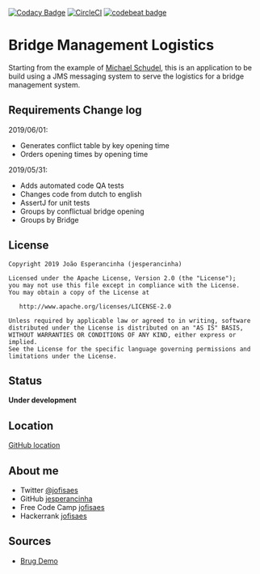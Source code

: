 [![Codacy Badge](https://api.codacy.com/project/badge/Grade/c01626e32a04487fa23bf8174be56050)](https://www.codacy.com/app/jofisaes/brugdemo?utm_source=github.com&amp;utm_medium=referral&amp;utm_content=jesperancinha/brugdemo&amp;utm_campaign=Badge_Grade)
[![CircleCI](https://circleci.com/gh/jesperancinha/brugdemo.svg?style=svg)](https://circleci.com/gh/jesperancinha/brugdemo)
[![codebeat badge](https://codebeat.co/badges/fa858c4b-4c7e-4c5b-9323-9339dfe7176c)](https://codebeat.co/projects/github-com-jesperancinha-brugdemo-master)

# Bridge Management Logistics

Starting from the example of [Michael Schudel](https://github.com/MichelSchudel), this is an application to be build using a JMS messaging system to serve the logistics for a bridge management system.

## Requirements Change log

2019/06/01:
-   Generates conflict table by key opening time
-   Orders opening times by opening time

2019/05/31:
-   Adds automated code QA tests
-   Changes code from dutch to english
-   AssertJ for unit tests
-   Groups by conflictual bridge opening
-   Groups by Bridge

## License

```text
Copyright 2019 João Esperancinha (jesperancinha)

Licensed under the Apache License, Version 2.0 (the "License");
you may not use this file except in compliance with the License.
You may obtain a copy of the License at

   http://www.apache.org/licenses/LICENSE-2.0

Unless required by applicable law or agreed to in writing, software
distributed under the License is distributed on an "AS IS" BASIS,
WITHOUT WARRANTIES OR CONDITIONS OF ANY KIND, either express or implied.
See the License for the specific language governing permissions and
limitations under the License.
```

## Status

**Under development**

## Location

[GitHub location](https://github.com/jesperancinha/brugdemo)

## About me

-   Twitter [@jofisaes](https://twitter.com/jofisaes)
-   GitHub [jesperancinha](https://github.com/jesperancinha)
-   Free Code Camp [jofisaes](https://www.freecodecamp.org/jofisaes)
-   Hackerrank [jofisaes](https://www.hackerrank.com/jofisaes)

## Sources

-   [Brug Demo](https://github.com/MichelSchudel/brugdemo)
